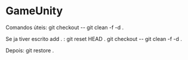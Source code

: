# GameUnity

Comandos úteis:
git checkout --
git clean -f -d . 

Se ja tiver escrito add . :
git reset HEAD .
git checkout --
git clean -f -d .

Depois:
git restore .
